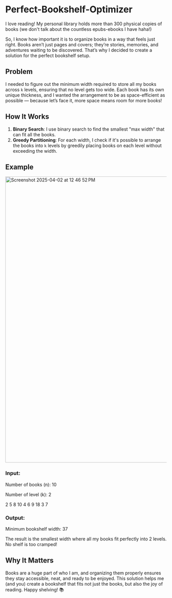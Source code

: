 # Perfect-Bookshelf-Optimizer

I love reading! My personal library holds more than 300 physical copies of books (we don't talk about the countless epubs-ebooks I have haha!)

So, I know how important it is to organize books in a way that feels just right. Books aren’t just pages and covers; they’re stories, memories, and adventures waiting to be discovered. That’s why I decided to create a solution for the perfect bookshelf setup.

## Problem

I needed to figure out the minimum width required to store all my books across `k` levels, ensuring that no level gets too wide. Each book has its own unique thickness, and I wanted the arrangement to be as space-efficient as possible — because let’s face it, more space means room for more books!

## How It Works

1. **Binary Search**: I use binary search to find the smallest "max width" that can fit all the books.
2. **Greedy Partitioning**: For each width, I check if it's possible to arrange the books into `k` levels by greedily placing books on each level without exceeding the width.

## Example
<img width="890" alt="Screenshot 2025-04-02 at 12 46 52 PM" src="https://github.com/user-attachments/assets/8e4c3537-74b8-457e-95fa-4eaeb57f7607" />

### Input:
Number of books (n): 10

Number of level (k): 2

2 5 8 10 4 6 9 18 3 7

### Output:

Minimum bookshelf width: 37

The result is the smallest width where all my books fit perfectly into 2 levels. No shelf is too cramped!

## Why It Matters

Books are a huge part of who I am, and organizing them properly ensures they stay accessible, neat, and ready to be enjoyed. This solution helps me (and you) create a bookshelf that fits not just the books, but also the joy of reading. Happy shelving! 📚
